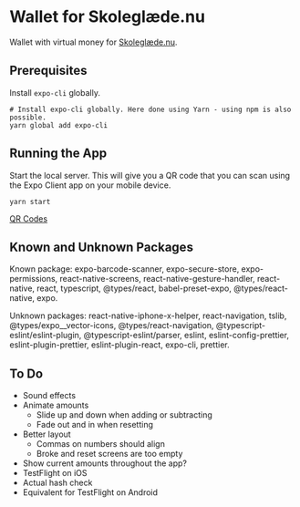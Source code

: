 # Wallet for Skoleglæde.nu

Wallet with virtual money for [Skoleglæde.nu](https://skoleglæde.nu/).

## Prerequisites

Install `expo-cli` globally.

    # Install expo-cli globally. Here done using Yarn - using npm is also possible.
    yarn global add expo-cli

## Running the App

Start the local server. This will give you a QR code that you can scan using the Expo Client app on your mobile device.

    yarn start

[QR Codes](qr-codes.pdf)

## Known and Unknown Packages

Known package: expo-barcode-scanner, expo-secure-store, expo-permissions, react-native-screens, react-native-gesture-handler, react-native, react, typescript, @types/react, babel-preset-expo, @types/react-native, expo.

Unknown packages: react-native-iphone-x-helper, react-navigation, tslib, @types/expo\_\_vector-icons, @types/react-navigation, @typescript-eslint/eslint-plugin, @typescript-eslint/parser, eslint, eslint-config-prettier, eslint-plugin-prettier, eslint-plugin-react, expo-cli, prettier.

## To Do

- Sound effects
- Animate amounts
  - Slide up and down when adding or subtracting
  - Fade out and in when resetting
- Better layout
  - Commas on numbers should align
  - Broke and reset screens are too empty
- Show current amounts throughout the app?
- TestFlight on iOS
- Actual hash check
- Equivalent for TestFlight on Android
